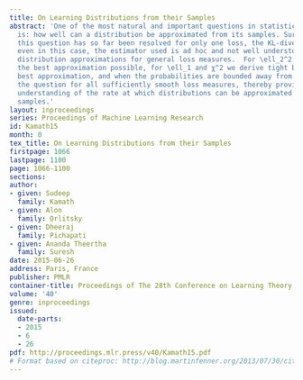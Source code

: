 ```yaml
---
title: On Learning Distributions from their Samples
abstract: 'One of the most natural and important questions in statistical learning
  is: how well can a distribution be approximated from its samples. Surprisingly,
  this question has so far been resolved for only one loss, the KL-divergence and
  even in this case, the estimator used is ad hoc and not well understood. We study
  distribution approximations for general loss measures.  For \ell_2^2 we determine
  the best approximation possible, for \ell_1 and χ^2 we derive tight bounds on the
  best approximation, and when the probabilities are bounded away from zero, we resolve
  the question for all sufficiently smooth loss measures, thereby providing a coherent
  understanding of the rate at which distributions can be approximated from their
  samples.'
layout: inproceedings
series: Proceedings of Machine Learning Research
id: Kamath15
month: 0
tex_title: On Learning Distributions from their Samples
firstpage: 1066
lastpage: 1100
page: 1066-1100
sections: 
author:
- given: Sudeep
  family: Kamath
- given: Alon
  family: Orlitsky
- given: Dheeraj
  family: Pichapati
- given: Ananda Theertha
  family: Suresh
date: 2015-06-26
address: Paris, France
publisher: PMLR
container-title: Proceedings of The 28th Conference on Learning Theory
volume: '40'
genre: inproceedings
issued:
  date-parts:
  - 2015
  - 6
  - 26
pdf: http://proceedings.mlr.press/v40/Kamath15.pdf
# Format based on citeproc: http://blog.martinfenner.org/2013/07/30/citeproc-yaml-for-bibliographies/
---
```

